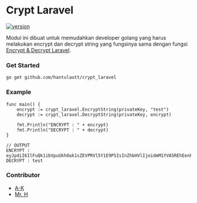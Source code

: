 # Crypt Laravel
[![version](https://img.shields.io/badge/version-1.0.1-red "version")](https://github.com/hantulautt/crypt_laravel/releases/tag/v1.0.1)


Modul ini dibuat untuk memudahkan developer golang yang harus melakukan encrypt dan decrypt string yang fungsinya sama dengan fungsi [Encrypt & Decrypt Laravel](https://laravel.com/docs/9.x/encryption).

### Get Started
```
go get github.com/hantulautt/crypt_laravel
```
### Example
```
func main() {
    encrypt := crypt_laravel.EncryptString(privateKey, "test")
    decrypt := crypt_laravel.DecryptString(privateKey, encrypt)
    
    fmt.Println("ENCRYPT : " + encrypt)
    fmt.Println("DECRYPT : " + decrypt)
}

// OUTPUT
ENCRYPT : eyJpdiI6IlFuQk1ibVpuUkhOak1sZEVPRVl5Y1E9PSIsInZhbHVlIjoidmM1YVA5REhEenFXTFNIdnJyKzczdz09IiwibWFjIjoiZDUzZjM3MTIyZjc0YWExOTMyYjhmZmRiN2E5YjE1NDM1YTkwMzY4YTRkYzRjNTdhZmM1NDg3ODUwODBlZDk1NyIsInRhZyI6IiJ9
DECRYPT : test
```

### Contributor
- [A-K](https://github.com/hantulautt)
- [Mr. H]()